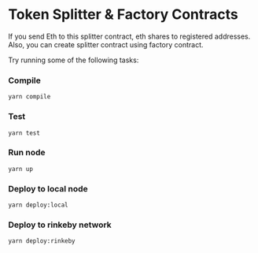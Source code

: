 # Token Splitter & Factory Contracts

If you send Eth to this splitter contract, eth shares to registered addresses.\
Also, you can create splitter contract using factory contract.

Try running some of the following tasks:

### Compile
```
yarn compile
```
### Test
```
yarn test
```
### Run node
```
yarn up
```
### Deploy to local node
```
yarn deploy:local
```
### Deploy to rinkeby network
```
yarn deploy:rinkeby
```
